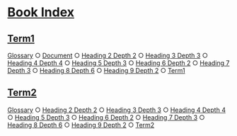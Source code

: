 # [Book Index](#book-index)

## [Term1](#term1)  
  
[Glossary][1] ○ [Document][2] ○ [Heading 2 Depth 2][3] ○ [Heading 3 Depth 3][4] ○ [Heading 4 Depth 4][5] ○ [Heading 5 Depth 3][6] ○ [Heading 6 Depth 2][7] ○ [Heading 7 Depth 3][8] ○ [Heading 8 Depth 6][9] ○ [Heading 9 Depth 2][10] ○ [Term1][11]

## [Term2](#term2)  
  
[Glossary][12] ○ [Heading 2 Depth 2][3] ○ [Heading 3 Depth 3][4] ○ [Heading 4 Depth 4][5] ○ [Heading 5 Depth 3][6] ○ [Heading 6 Depth 2][7] ○ [Heading 7 Depth 3][8] ○ [Heading 8 Depth 6][9] ○ [Heading 9 Depth 2][10] ○ [Term2][13]

[1]: ./glossary.md#term1 "Term1 description."

[2]: ./document-terms.md#document

[3]: ./document-terms.md#heading-2-depth-2

[4]: ./document-terms.md#heading-3-depth-3

[5]: ./document-terms.md#heading-4-depth-4

[6]: ./document-terms.md#heading-5-depth-3

[7]: ./document-terms.md#heading-6-depth-2

[8]: ./document-terms.md#heading-7-depth-3

[9]: ./document-terms.md#heading-8-depth-6

[10]: ./document-terms.md#heading-9-depth-2

[11]: ./glossary.md#term1

[12]: ./glossary.md#term2 "Term2 description."

[13]: ./glossary.md#term2
